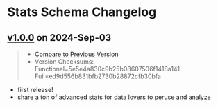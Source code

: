 # Stats Schema Changelog

## [v1.0.0](https://github.com/pbv-public/stats/releases/tag/v1.0.0) on 2024-Sep-03
> * [Compare to Previous Version](https://github.com/pbv-public/stats/compare/v1.0.0^...v1.0.0?expand=1)
> * Version Checksums: Functional=5e5e4a830c9b25b08607506f1418a141 Full=ed9d556b831bfb2730b28872cfb30bfa

- first release!
- share a ton of advanced stats for data lovers to peruse and analyze

